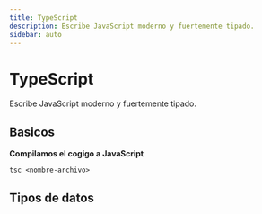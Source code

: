 ```yaml
---
title: TypeScript
description: Escribe JavaScript moderno y fuertemente tipado.
sidebar: auto
---
```

# TypeScript

Escribe JavaScript moderno y fuertemente tipado.

## Basicos

**Compilamos el cogigo a JavaScript**
```
tsc <nombre-archivo>
```

## Tipos de datos
